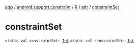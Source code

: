 [app](../../../index.md) / [android.support.constraint](../../index.md) / [R](../index.md) / [attr](index.md) / [constraintSet](./constraint-set.md)

# constraintSet

`static val constraintSet: `[`Int`](https://kotlinlang.org/api/latest/jvm/stdlib/kotlin/-int/index.html)
`static val constraintSet: `[`Int`](https://kotlinlang.org/api/latest/jvm/stdlib/kotlin/-int/index.html)
